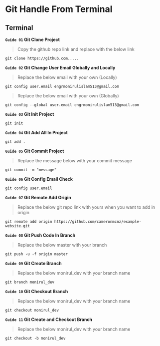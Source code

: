 # Git Handle From Terminal
## Terminal

**` Guide 01 ` Git Clone Project**
>Copy the github repo link and replace with the below link
```
git clone https://github.com.....
```

**` Guide 02 ` Git Change User Email Globally and Locally**
>Replace the below email with your own (Locally)
```
git config user.email engrmonirulislam513@gmail.com
```
>Replace the below email with your own (Globally)
```
git config --global user.email engrmonirulislam513@gmail.com
```

**` Guide 03 ` Git Init Project**
```
git init
```

**` Guide 04 ` Git Add All In Project**
```
git add .
```

**` Guide 05 ` Git Commit Project**
>Replace the message below with your commit message
```
git commit -m "message"
```

**` Guide 06 ` Git Config Email Check**
```
git config user.email
```

**` Guide 07 ` Git Remote Add Origin**
>Replace the below git repo link with yours when you want to add in origin
```
git remote add origin https://github.com/cameronmcnz/example-website.git
```

**` Guide 08 ` Git Push Code In Branch**
>Replace the below master with your branch
```
git push -u -f origin master
```

**` Guide 09 ` Git Create Branch**
>Replace the below monirul_dev with your branch name
```
git branch monirul_dev
```

**` Guide 10 ` Git Checkout Branch**
>Replace the below monirul_dev with your branch name
```
git checkout monirul_dev
```

**` Guide 11 ` Git Create and Checkout Branch**
>Replace the below monirul_dev with your branch name
```
git checkout -b monirul_dev
```